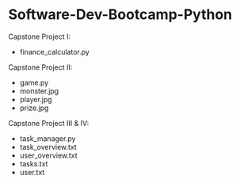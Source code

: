 # Software-Dev-Bootcamp-Python

Capstone Project I:
- finance_calculator.py
         
Capstone Project II:
- game.py
- monster.jpg
- player.jpg
- prize.jpg

Capstone Project III & IV:
- task_manager.py
- task_overview.txt
- user_overview.txt
- tasks.txt
- user.txt
